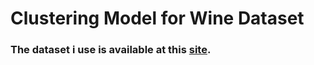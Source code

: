 # Clustering Model for Wine Dataset
### The dataset i use is available at this [site](https://www.kaggle.com/datasets/harrywang/wine-dataset-for-clustering).